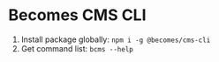 # Becomes CMS CLI

1. Install package globally: `npm i -g @becomes/cms-cli`
2. Get command list: `bcms --help`
